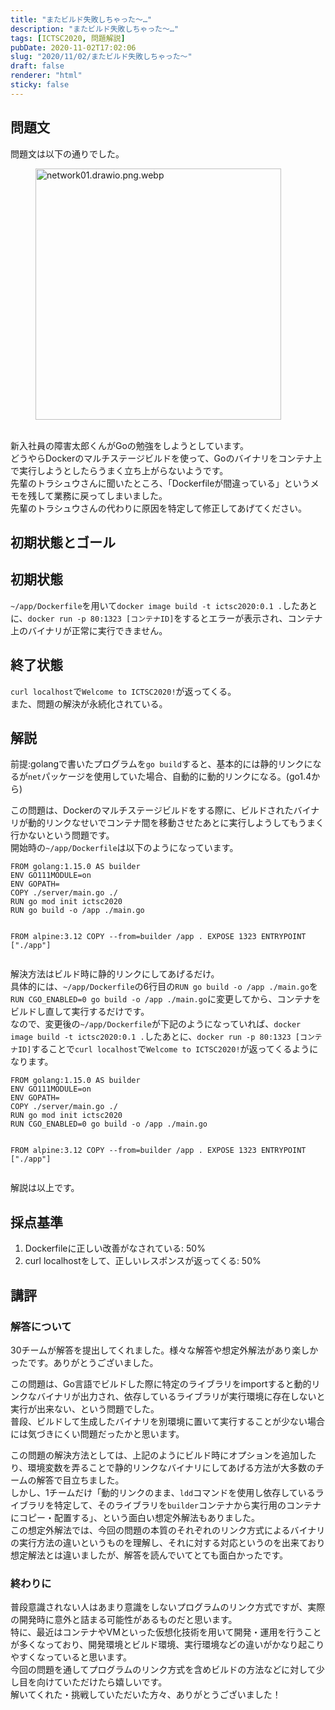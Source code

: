 ```yaml
---
title: "またビルド失敗しちゃった～…"
description: "またビルド失敗しちゃった～…"
tags: [ICTSC2020, 問題解説]
pubDate: 2020-11-02T17:02:06
slug: "2020/11/02/またビルド失敗しちゃった～"
draft: false
renderer: "html"
sticky: false
---
```


<h2>問題文</h2>

<p>問題文は以下の通りでした。</p>

<figure class="wp-block-image size-large"><img decoding="async" loading="lazy" width="393" height="402" src="/images/wp/2020/11/image-1.png.webp" alt="network01.drawio.png.webp" class="wp-image-3202"/></figure>

<p>  <br>
  新入社員の障害太郎くんがGoの勉強をしようとしています。  <br>
  どうやらDockerのマルチステージビルドを使って、Goのバイナリをコンテナ上で実行しようとしたらうまく立ち上がらないようです。  <br>
  先輩のトラシュウさんに聞いたところ、「Dockerfileが間違っている」というメモを残して業務に戻ってしまいました。  <br>
  先輩のトラシュウさんの代わりに原因を特定して修正してあげてください。</p>

<h2>初期状態とゴール</h2>

<h2>初期状態</h2>

<p><code>~/app/Dockerfile</code>を用いて<code>docker image build -t ictsc2020:0.1 .</code>したあとに、<code>docker run -p 80:1323 [コンテナID]</code>をするとエラーが表示され、コンテナ上のバイナリが正常に実行できません。  </p>

<h2>終了状態</h2>

<p><code>curl localhost</code>で<code>Welcome to ICTSC2020!</code>が返ってくる。<br>
また、問題の解決が永続化されている。</p>

<h2>解説</h2>

<p>前提:golangで書いたプログラムを<code>go build</code>すると、基本的には静的リンクになるが<code>net</code>パッケージを使用していた場合、自動的に動的リンクになる。(go1.4から)  </p>

<p>この問題は、Dockerのマルチステージビルドをする際に、ビルドされたバイナリが動的リンクなせいでコンテナ間を移動させたあとに実行しようしてもうまく行かないという問題です。  <br>
開始時の<code>~/app/Dockerfile</code>は以下のようになっています。  </p>

<div class="wp-block-syntaxhighlighter-code "><pre><code>FROM golang:1.15.0 AS builder
ENV GO111MODULE=on
ENV GOPATH=
COPY ./server/main.go ./
RUN go mod init ictsc2020
RUN go build -o /app ./main.go

FROM alpine:3.12
COPY --from=builder /app .
EXPOSE 1323
ENTRYPOINT &#91;&quot;./app&quot;]</code></pre></div>

<p>解決方法はビルド時に静的リンクにしてあげるだけ。  <br>
具体的には、<code>~/app/Dockerfile</code>の6行目の<code>RUN go build -o /app ./main.go</code>を<code>RUN CGO_ENABLED=0 go build -o /app ./main.go</code>に変更してから、コンテナをビルドし直して実行するだけです。<br>
なので、変更後の<code>~/app/Dockerfile</code>が下記のようになっていれば、<code>docker image build -t ictsc2020:0.1 .</code>したあとに、<code>docker run -p 80:1323 [コンテナID]</code>することで<code>curl localhost</code>で<code>Welcome to ICTSC2020!</code>が返ってくるようになります。  </p>

<div class="wp-block-syntaxhighlighter-code "><pre><code>FROM golang:1.15.0 AS builder
ENV GO111MODULE=on
ENV GOPATH=
COPY ./server/main.go ./
RUN go mod init ictsc2020
RUN CGO_ENABLED=0 go build -o /app ./main.go

FROM alpine:3.12
COPY --from=builder /app .
EXPOSE 1323
ENTRYPOINT &#91;&quot;./app&quot;]</code></pre></div>

<p>解説は以上です。</p>

<h2>採点基準</h2>

<ol><li>Dockerfileに正しい改善がなされている: 50%</li><li>curl localhostをして、正しいレスポンスが返ってくる: 50%</li></ol>

<h2>講評</h2>

<h3>解答について</h3>

<p>30チームが解答を提出してくれました。様々な解答や想定外解法があり楽しかったです。ありがとうございました。  </p>

<p>この問題は、Go言語でビルドした際に特定のライブラリをimportすると動的リンクなバイナリが出力され、依存しているライブラリが実行環境に存在しないと実行が出来ない、という問題でした。  <br>
 普段、ビルドして生成したバイナリを別環境に置いて実行することが少ない場合には気づきにくい問題だったかと思います。  </p>

<p>この問題の解決方法としては、上記のようにビルド時にオプションを追加したり、環境変数を弄ることで静的リンクなバイナリにしてあげる方法が大多数のチームの解答で目立ちました。   <br>
 しかし、1チームだけ「動的リンクのまま、<code>ldd</code>コマンドを使用し依存しているライブラリを特定して、そのライブラリを<code>builder</code>コンテナから実行用のコンテナにコピー・配置する」、という面白い想定外解法もありました。  <br>
 この想定外解法では、今回の問題の本質のそれぞれのリンク方式によるバイナリの実行方法の違いというものを理解し、それに対する対応というのを出来ており想定解法とは違いましたが、解答を読んでいてとても面白かったです。  </p>

<h3>終わりに</h3>

<p>普段意識されない人はあまり意識をしないプログラムのリンク方式ですが、実際の開発時に意外と詰まる可能性があるものだと思います。  <br>
 特に、最近はコンテナやVMといった仮想化技術を用いて開発・運用を行うことが多くなっており、開発環境とビルド環境、実行環境などの違いがかなり起こりやすくなっていると思います。  <br>
 今回の問題を通してプログラムのリンク方式を含めビルドの方法などに対して少し目を向けていただけたら嬉しいです。  <br>
 解いてくれた・挑戦していただいた方々、ありがとうございました！</p>
